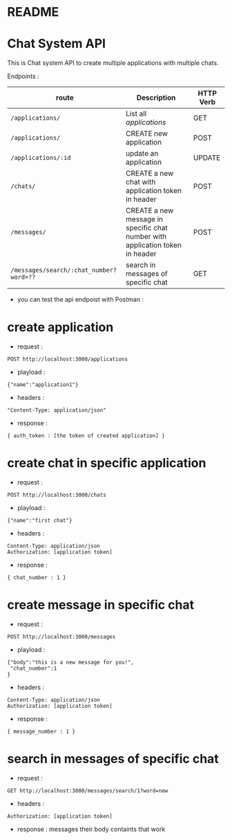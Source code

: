 
# README

# Chat System API

This is Chat system API to create multiple applications with multiple chats.


Endpoints : 

| route | Description | HTTP Verb
| --- | --- | ---
| `/applications/` | List all *applications*  | GET 
| `/applications/` | CREATE new application  | POST
| `/applications/:id` | update an application  | UPDATE
| `/chats/` | CREATE a new chat with application token in header| POST
| `/messages/` | CREATE a new message in specific chat number with application token in header| POST
| `/messages/search/:chat_number?word=??` | search in messages of specific chat | GET

- you can test the api endpoist with Postman : 

#  create application

* request : 
```
POST http://localhost:3000/applications
`````

* playload : 

```
{"name":"application1"}
```

* headers  : 

```
"Content-Type: application/json"

`````
* response : 
````
{ auth_token : [the token of created application] }
``````

# create chat in specific application 

* request : 
```
POST http://localhost:3000/chats
```

* playload : 

```
{"name":"first chat"}
````

* headers  : 

```
Content-Type: application/json
Authorization: [application token]
`````
* response : 
````
{ chat_number : 1 }
``````

# create message in specific chat 
* request : 
```
POST http://localhost:3000/messages
```

* playload : 

```
{"body":"this is a new message for you!",
 "chat_number":1
}

````

* headers  : 

```
Content-Type: application/json
Authorization: [application token]
`````

* response : 
```
{ message_number : 1 }
```


# </a> search in messages of specific chat 
* request : 
```
GET http://localhost:3000/messages/search/1?word=new
```

* headers  : 

```
Authorization: [application token]
`````
* response : messages their body containts that work
